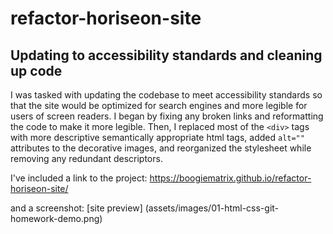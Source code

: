 # refactor-horiseon-site
## Updating to accessibility standards and cleaning up code
I was tasked with updating the codebase to meet accessibility standards so that the site would be optimized for search engines and more legible for users of screen readers. I began by fixing any broken links and reformatting the code to make it more legible. Then, I replaced most of the `<div>` tags with more descriptive semantically appropriate html tags, added `alt=""` attributes to the decorative images, and reorganized the stylesheet while removing any redundant descriptors.

I've included a link to the project:
https://boogiematrix.github.io/refactor-horiseon-site/

and a screenshot:
[site preview] (assets/images/01-html-css-git-homework-demo.png)
